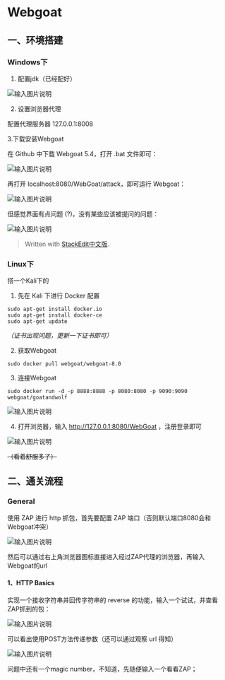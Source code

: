 
# Webgoat

## 一、环境搭建

### Windows下

1. 配置jdk（已经配好）

![输入图片说明](https://s2.loli.net/2023/03/14/oHyNg6mhJIMGRY3.png)

2. 设置浏览器代理

配置代理服务器 127.0.0.1:8008

3.下载安装Webgoat

在 Github 中下载 Webgoat 5.4，打开 .bat 文件即可：

![输入图片说明](https://s2.loli.net/2023/03/14/DFvZ7q5LoWnNw9d.png)

再打开 localhost:8080/WebGoat/attack，即可运行 Webgoat：

![输入图片说明](https://s2.loli.net/2023/03/14/IkURKrlcaZgneuQ.png)

但感觉界面有点问题 (?)，没有某些应该被提问的问题：

![输入图片说明](https://s2.loli.net/2023/03/14/zDLtTc9N7Rg2BbS.png)

> Written with [StackEdit中文版](https://stackedit.cn/).

### Linux下

搭一个Kali下的

1. 先在 Kali 下进行 Docker 配置

```
sudo apt-get install docker.io
sudo apt-get install docker-ce
sudo apt-get update
```
*（证书出现问题，更新一下证书即可）*

2. 获取Webgoat

```
sudo docker pull webgoat/webgoat-8.0
```

3. 连接Webgoat

```
sudo docker run -d -p 8888:8888 -p 8080:8080 -p 9090:9090 webgoat/goatandwolf
```

![输入图片说明](https://s2.loli.net/2023/03/14/AVKEBWz8OIaiQ2y.png)

4. 打开浏览器，输入 http://127.0.0.1:8080/WebGoat ，注册登录即可

![输入图片说明](https://s2.loli.net/2023/03/14/sRomKprDGWP26Vq.png)

~~（看着舒服多了）~~

## 二、通关流程

### General

使用 ZAP 进行 http 抓包，首先要配置 ZAP 端口（否则默认端口8080会和Webgoat冲突）

![输入图片说明](https://s2.loli.net/2023/03/14/pv9Kl3L2o4RfjM6.png)

然后可以通过右上角浏览器图标直接进入经过ZAP代理的浏览器，再输入Webgoat的url

#### 1、HTTP Basics

实现一个接收字符串并回传字符串的 reverse 的功能，输入一个试试，并查看ZAP抓到的包：

![输入图片说明](https://s2.loli.net/2023/03/14/GWagE2j6dX1mfBz.png)

可以看出使用POST方法传递参数（还可以通过观察 url 得知）

![输入图片说明](https://s2.loli.net/2023/03/14/93jJm1sHQLyW25v.png)

问题中还有一个magic number，不知道，先随便输入一个看看ZAP；
<!--stackedit_data:
eyJoaXN0b3J5IjpbLTExNzA1MTIzNDgsLTE1NjgwOTA1NzcsLT
Y2MTA4NDY4Nyw2NTUzNDA0MjYsOTU5OTI2NDk2LC0zMTY3MDQ0
NDgsLTIwNDQzNTU2NzUsLTE0NzUxNzY2NDldfQ==
-->